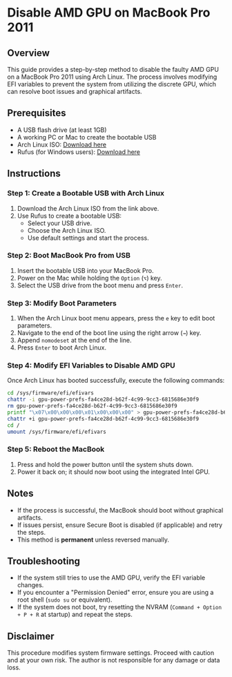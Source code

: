 # Disable AMD GPU on MacBook Pro 2011

## Overview
This guide provides a step-by-step method to disable the faulty AMD GPU on a MacBook Pro 2011 using Arch Linux. The process involves modifying EFI variables to prevent the system from utilizing the discrete GPU, which can resolve boot issues and graphical artifacts.

## Prerequisites
- A USB flash drive (at least 1GB)
- A working PC or Mac to create the bootable USB
- Arch Linux ISO: [Download here](https://www.archlinux.org/download/)
- Rufus (for Windows users): [Download here](https://rufus.ie/)

## Instructions
### Step 1: Create a Bootable USB with Arch Linux
1. Download the Arch Linux ISO from the link above.
2. Use Rufus to create a bootable USB:
   - Select your USB drive.
   - Choose the Arch Linux ISO.
   - Use default settings and start the process.

### Step 2: Boot MacBook Pro from USB
1. Insert the bootable USB into your MacBook Pro.
2. Power on the Mac while holding the `Option` (`⌥`) key.
3. Select the USB drive from the boot menu and press `Enter`.

### Step 3: Modify Boot Parameters
1. When the Arch Linux boot menu appears, press the `e` key to edit boot parameters.
2. Navigate to the end of the boot line using the right arrow (`→`) key.
3. Append `nomodeset` at the end of the line.
4. Press `Enter` to boot Arch Linux.

### Step 4: Modify EFI Variables to Disable AMD GPU
Once Arch Linux has booted successfully, execute the following commands:

```bash
cd /sys/firmware/efi/efivars
chattr -i gpu-power-prefs-fa4ce28d-b62f-4c99-9cc3-6815686e30f9
rm gpu-power-prefs-fa4ce28d-b62f-4c99-9cc3-6815686e30f9
printf "\x07\x00\x00\x00\x01\x00\x00\x00" > gpu-power-prefs-fa4ce28d-b62f-4c99-9cc3-6815686e30f9
chattr +i gpu-power-prefs-fa4ce28d-b62f-4c99-9cc3-6815686e30f9
cd /
umount /sys/firmware/efi/efivars
```

### Step 5: Reboot the MacBook
1. Press and hold the power button until the system shuts down.
2. Power it back on; it should now boot using the integrated Intel GPU.

## Notes
- If the process is successful, the MacBook should boot without graphical artifacts.
- If issues persist, ensure Secure Boot is disabled (if applicable) and retry the steps.
- This method is **permanent** unless reversed manually.

## Troubleshooting
- If the system still tries to use the AMD GPU, verify the EFI variable changes.
- If you encounter a "Permission Denied" error, ensure you are using a root shell (`sudo su` or equivalent).
- If the system does not boot, try resetting the NVRAM (`Command + Option + P + R` at startup) and repeat the steps.

## Disclaimer
This procedure modifies system firmware settings. Proceed with caution and at your own risk. The author is not responsible for any damage or data loss.
